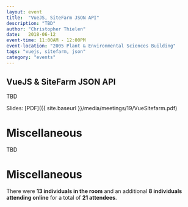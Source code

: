 ```yaml
---
layout: event
title:  "VueJS, SiteFarm JSON API"
description: "TBD"
author: "Christopher Thielen"
date:   2018-06-12
event-time: 11:00AM - 12:00PM
event-location: "2005 Plant & Environmental Sciences Building"
tags: "vuejs, sitefarm, json"
category: "events"
---
```


VueJS & SiteFarm JSON API
-

TBD

Slides: [PDF]({{ site.baseurl }}/media/meetings/19/VueSitefarm.pdf)

Miscellaneous
=
TBD

Miscellaneous
=
There were **13 individuals in the room** and an additional **8 individuals attending online** for a total of **21 attendees**.
